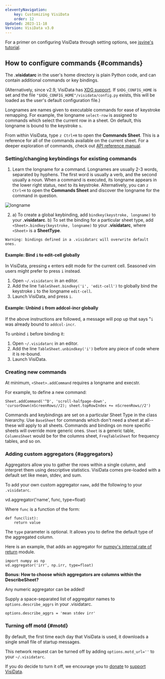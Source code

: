 ```yaml
---
eleventyNavigation:
    key: Customizing VisiData
    order: 12
Updated: 2023-11-18
Version: VisiData v3.0
---
```


For a primer on configuring VisiData through setting options, see [jsvine's tutorial](https://jsvine.github.io/intro-to-visidata/advanced/configuring-visidata/).

## How to configure commands {#commands}

The **.visidatarc** in the user's home directory is plain Python code, and can contain additional commands or key bindings.

(Alternatively, since v2.9, VisiData has [XDG support](https://github.com/saulpw/visidata/pull/1420). If `$XDG_CONFIG_HOME` is set and the file `"$XDG_CONFIG_HOME"/visidata/config.py` exists, this will be loaded as the user's default configuration file.)

Longnames are names given to executable commands for ease of keystroke remapping. For example, the longname `select-row` is assigned to commands which select the current row in a sheet. On default, this longname is bound to the keystroke `s`.

From within VisiData, type `z Ctrl+H` to open the **Commands Sheet**. This is a reference for all of the commands available on the current sheet. For a deeper exploration of commands, check out [API reference manual](https://www.visidata.org/docs/api/commands.html).

### Setting/changing keybindings for existing commands

1. Learn the longname for a command. Longnames are usually 2-3 words, separated by hyphens. The first word is usually a verb, and the second usually a noun. When a command is executed, its longname appears in the lower right status, next to its keystroke. Alternatively, you can `z Ctrl+H` to open the **Commands Sheet** and discover the longname for the command in question.

![longname](/docs/assets/longname.png)

2. a) To create a global keybinding, add `bindkey(keystroke, longname)` to your **.visidatarc**.
b) To set the binding for a particular sheet type, add `<Sheet>.bindkey(keystroke, longname)` to your **.visidatarc**, where `<Sheet>` is a **SheetType**.

~~~
Warning: bindings defined in a .visidatarc will overwrite default ones.
~~~

#### Example: Bind `i` to edit-cell globally

In VisiData, pressing `e` enters edit mode for the current cell. Seasoned vim users might prefer to press `i` instead.

1. Open `~/.visidatarc` in an editor.
2. Add the line `TableSheet.bindkey('i', 'edit-cell')` to globally bind the keystroke `i` to the longname `edit-cell`.
3. Launch VisiData, and press `i`.

#### Example: Unbind `i` from addcol-incr globally

If the above instructions are followed, a message will pop up that says "`i` was already bound to `addcol-incr`.

To unbind `i` before binding it:

1. Open `~/.visidatarc` in an editor.
2. Add the line `TableSheet.unbindkey('i')` before any piece of code where it is re-bound.
3. Launch VisiData.


### Creating new commands

At minimum, `<Sheet>.addCommand` requires a longname and execstr.

For example, to define a new command:

~~~
Sheet.addCommand('^D', 'scroll-halfpage-down', 'cursorDown(nScreenRows//2); sheet.topRowIndex += nScreenRows//2')
~~~

Commands and keybindings are set on a particular Sheet Type in the class hierarchy. Use `BaseSheet` for commands which don't need a sheet at all--these will apply to all sheets.  Commands and bindings on more specific sheets will override more generic ones.  `Sheet` is a generic table, `ColumnsSheet` would be for the columns sheet, `FreqTableSheet` for frequency tables, and so on.

### Adding custom aggregators {#aggregators}

Aggregators allow you to gather the rows within a single column, and interpret them using descriptive statistics. VisiData comes pre-loaded with a default set like mean, stdev, and sum.

To add your own custom aggregator `name`, add the following to your `.visidatarc`.

vd.aggregator('name', func, type=float)

Where `func` is a function of the form:

```
def func(list):
    return value
```

The `type` parameter is optional. It allows you to define the default type of the aggregated column.

Here is an example, that adds an aggregator for [numpy's internal rate of return](https://numpy.org/devdocs/reference/generated/numpy.irr.html) module.

```
import numpy as np
vd.aggregator('irr', np.irr, type=float)
```

**Bonus: How to choose which aggregators are columns within the DescribeSheet?**

Any numeric aggregator can be added!

Supply a space-separated list of aggregator names to `options.describe_aggrs` in your .visidatarc.

```
options.describe_aggrs = 'mean stdev irr'
```

### Turning off motd {#motd}

By default, the first time each day that VisiData is used, it downloads a single small file of startup messages.

This network request can be turned off by adding `options.motd_url=''` to your `~/.visidatarc`.

If you do decide to turn it off, we encourage you to [donate](https://www.patreon.com/saulpw/posts) to [support VisiData](https://github.com/sponsors/saulpw).
